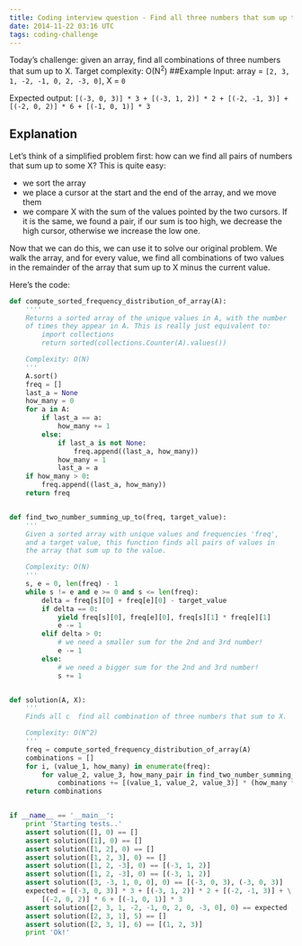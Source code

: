 ```yaml
---
title: Coding interview question - Find all three numbers that sum up to X
date: 2014-11-22 03:16 UTC
tags: coding-challenge
---
```


Today’s challenge: given an array, find all combinations of three numbers that sum up to X. Target complexity: O(N<sup>2</sup>)
##Example
Input: array = `[2, 3, 1, -2, -1, 0, 2, -3, 0]`, X = `0`

Expected output: `[(-3, 0, 3)] * 3 + [(-3, 1, 2)] * 2 + [(-2, -1, 3)] + [(-2, 0, 2)] * 6 + [(-1, 0, 1)] * 3`

## Explanation

Let’s think of a simplified problem first: how can we find all pairs of numbers that sum up to some X? This is quite easy:

* we sort the array
* we place a cursor at the start and the end of the array, and we move them
* we compare X with the sum of the values pointed by the two cursors. If it is the same, we found a pair, if our sum is too high, we decrease the high cursor, otherwise we increase the low one.

Now that we can do this, we can use it to solve our original problem. We walk the array, and for every value, we find all combinations of two values in the remainder of the array that sum up to X minus the current value.

Here’s the code:


```python
def compute_sorted_frequency_distribution_of_array(A):
    ''''
    Returns a sorted array of the unique values in A, with the number
    of times they appear in A. This is really just equivalent to:
        import collections
        return sorted(collections.Counter(A).values())

    Complexity: O(N)
    '''
    A.sort()
    freq = []
    last_a = None
    how_many = 0
    for a in A:
        if last_a == a:
            how_many += 1
        else:
            if last_a is not None:
                freq.append((last_a, how_many))
            how_many = 1
            last_a = a
    if how_many > 0:
        freq.append((last_a, how_many))
    return freq


def find_two_number_summing_up_to(freq, target_value):
    '''
    Given a sorted array with unique values and frequencies 'freq',
    and a target value, this function finds all pairs of values in
    the array that sum up to the value.

    Complexity: O(N)
    '''
    s, e = 0, len(freq) - 1
    while s != e and e >= 0 and s <= len(freq):
        delta = freq[s][0] + freq[e][0] - target_value
        if delta == 0:
            yield freq[s][0], freq[e][0], freq[s][1] * freq[e][1]
            e -= 1
        elif delta > 0:
            # we need a smaller sum for the 2nd and 3rd number!
            e -= 1
        else:
            # we need a bigger sum for the 2nd and 3rd number!
            s += 1


def solution(A, X):
    '''
    Finds all c  find all combination of three numbers that sum to X.

    Complexity: O(N^2)
    '''
    freq = compute_sorted_frequency_distribution_of_array(A)
    combinations = []
    for i, (value_1, how_many) in enumerate(freq):
        for value_2, value_3, how_many_pair in find_two_number_summing_up_to(freq[i + 1:], X - value_1):
            combinations += [(value_1, value_2, value_3)] * (how_many * how_many_pair)
    return combinations


if __name__ == '__main__':
    print 'Starting tests..'
    assert solution([], 0) == []
    assert solution([1], 0) == []
    assert solution([1, 2], 0) == []
    assert solution([1, 2, 3], 0) == []
    assert solution([1, 2, -3], 0) == [(-3, 1, 2)]
    assert solution([1, 2, -3], 0) == [(-3, 1, 2)]
    assert solution([3, -3, 1, 0, 0], 0) == [(-3, 0, 3), (-3, 0, 3)]
    expected = [(-3, 0, 3)] * 3 + [(-3, 1, 2)] * 2 + [(-2, -1, 3)] + \
        [(-2, 0, 2)] * 6 + [(-1, 0, 1)] * 3
    assert solution([2, 3, 1, -2, -1, 0, 2, 0, -3, 0], 0) == expected
    assert solution([2, 3, 1], 5) == []
    assert solution([2, 3, 1], 6) == [(1, 2, 3)]
    print 'Ok!'

```


